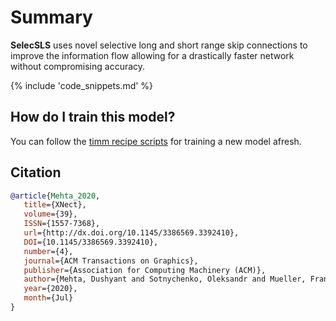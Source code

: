 # Summary

**SelecSLS** uses novel selective long and short range skip connections to improve the information flow allowing for a drastically faster network without compromising accuracy.

{% include 'code_snippets.md' %}

## How do I train this model?

You can follow the [timm recipe scripts](https://rwightman.github.io/pytorch-image-models/scripts/) for training a new model afresh.

## Citation

```BibTeX
@article{Mehta_2020,
   title={XNect},
   volume={39},
   ISSN={1557-7368},
   url={http://dx.doi.org/10.1145/3386569.3392410},
   DOI={10.1145/3386569.3392410},
   number={4},
   journal={ACM Transactions on Graphics},
   publisher={Association for Computing Machinery (ACM)},
   author={Mehta, Dushyant and Sotnychenko, Oleksandr and Mueller, Franziska and Xu, Weipeng and Elgharib, Mohamed and Fua, Pascal and Seidel, Hans-Peter and Rhodin, Helge and Pons-Moll, Gerard and Theobalt, Christian},
   year={2020},
   month={Jul}
}
```

<!--
Models:
- Name: selecsls42b
  Metadata:
    FLOPs: 3824022528
    Training Data:
    - ImageNet
    Training Techniques:
    - Cosine Annealing
    - Random Erasing
    Architecture:
    - Batch Normalization
    - Convolution
    - Dense Connections
    - Dropout
    - Global Average Pooling
    - ReLU
    - SelecSLS Block
    File Size: 129948954
    Tasks:
    - Image Classification
    ID: selecsls42b
    Crop Pct: '0.875'
    Image Size: '224'
    Interpolation: bicubic
  Code: https://github.com/rwightman/pytorch-image-models/blob/b9843f954b0457af2db4f9dea41a8538f51f5d78/timm/models/selecsls.py#L335
  In Collection: SelecSLS
- Name: selecsls60
  Metadata:
    FLOPs: 4610472600
    Training Data:
    - ImageNet
    Training Techniques:
    - Cosine Annealing
    - Random Erasing
    Architecture:
    - Batch Normalization
    - Convolution
    - Dense Connections
    - Dropout
    - Global Average Pooling
    - ReLU
    - SelecSLS Block
    File Size: 122839714
    Tasks:
    - Image Classification
    ID: selecsls60
    Crop Pct: '0.875'
    Image Size: '224'
    Interpolation: bicubic
  Code: https://github.com/rwightman/pytorch-image-models/blob/b9843f954b0457af2db4f9dea41a8538f51f5d78/timm/models/selecsls.py#L342
  In Collection: SelecSLS
- Name: selecsls60b
  Metadata:
    FLOPs: 4657653144
    Training Data:
    - ImageNet
    Training Techniques:
    - Cosine Annealing
    - Random Erasing
    Architecture:
    - Batch Normalization
    - Convolution
    - Dense Connections
    - Dropout
    - Global Average Pooling
    - ReLU
    - SelecSLS Block
    File Size: 131252898
    Tasks:
    - Image Classification
    ID: selecsls60b
    Crop Pct: '0.875'
    Image Size: '224'
    Interpolation: bicubic
  Code: https://github.com/rwightman/pytorch-image-models/blob/b9843f954b0457af2db4f9dea41a8538f51f5d78/timm/models/selecsls.py#L349
  In Collection: SelecSLS
Collections:
- Name: SelecSLS
  Paper:
    title: 'XNect: Real-time Multi-Person 3D Motion Capture with a Single RGB Camera'
    url: https://papperswithcode.com//paper/xnect-real-time-multi-person-3d-human-pose
  type: model-index
Type: model-index
-->
